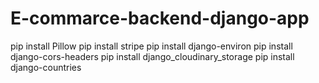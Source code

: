 # E-commarce-backend-django-app
pip install Pillow
pip install stripe 
pip install django-environ
pip install django-cors-headers
pip install django_cloudinary_storage
pip install django-countries